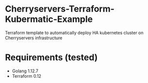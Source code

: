 # Cherryservers-Terraform-Kubermatic-Example
Terraform template to automatically deploy HA kubernetes cluster on Cherryservers infrastructure

# Requirements (tested)

- Golang 1.12.7
- Terraform 0.12
